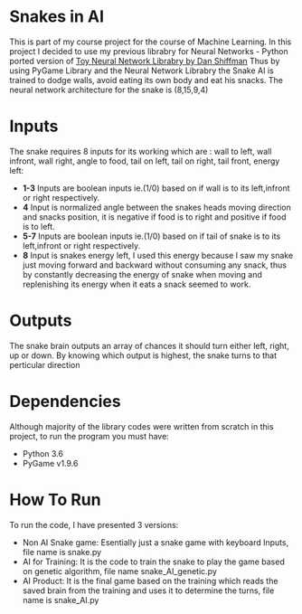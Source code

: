 # Snakes in AI

This is part of my course project for the course of Machine Learning. In this project I decided to use my previous librabry for Neural Networks - Python ported version of [Toy Neural Network Librabry by Dan Shiffman](https://www.youtube.com/playlist?list=PLRqwX-V7Uu6aCibgK1PTWWu9by6XFdCfh)
Thus by using PyGame Library and the Neural Network Librabry the Snake AI is trained to dodge walls, avoid eating its own body and eat his snacks.
The neural network architecture for the snake is (8,15,9,4)

# Inputs
The snake requires 8 inputs for its working which are : wall to left, wall infront, wall right, angle to food, tail on left, tail on right, tail front, energy left:
- **1-3** Inputs are boolean inputs ie.(1/0) based on if wall is to its left,infront or right respectively.
- **4** Input is normalized angle between the snakes heads moving direction and snacks position, it is negative if food is to right and positive if food is to left.
- **5-7** Inputs are boolean inputs ie.(1/0) based on if tail of snake is to its left,infront or right respectively.
- **8** Input is snakes energy left, I used this energy because I saw my snake just moving forward and backward without consuming any snack, thus by constantly decreasing the energy of snake when moving and replenishing its energy when it eats a snack seemed to work.

# Outputs
The snake brain outputs an array of chances it should turn either left, right, up or down. By knowing which output is highest, the snake turns to that perticular direction

# Dependencies
Although majority of the library codes were written from scratch in this project, to run the program you must have:
- Python 3.6
- PyGame v1.9.6

# How To Run
To run the code, I have presented 3 versions:
- Non AI Snake game: Esentially just a snake game with keyboard Inputs, file name is snake.py
- AI for Training: It is the code to train the snake to play the game based on genetic algorithm, file name snake_AI_genetic.py
- AI Product: It is the final game based on the training which reads the saved brain from the training and uses it to determine the turns, file name is snake_AI.py
